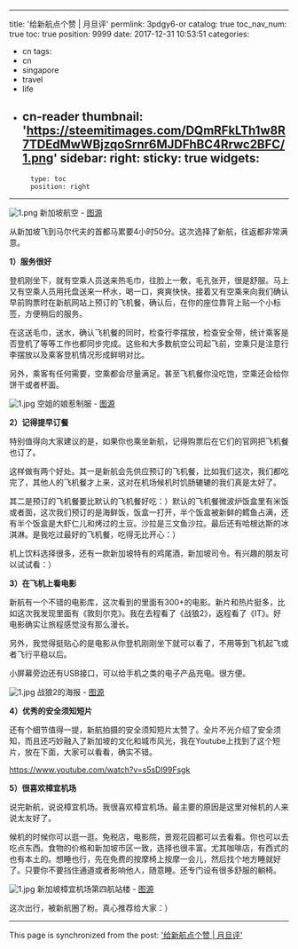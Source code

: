 
---
title: '给新航点个赞 | 月旦评'
permlink: 3pdgy6-or
catalog: true
toc_nav_num: true
toc: true
position: 9999
date: 2017-12-31 10:53:51
categories:
- cn
tags:
- cn
- singapore
- travel
- life
- cn-reader
thumbnail: 'https://steemitimages.com/DQmRFkLTh1w8R7TDEdMwWBjzqoSrnr6MJDFhBC4Rrwc2BFC/1.png'
sidebar:
    right:
        sticky: true
widgets:
    -
        type: toc
        position: right
---


![1.png](https://steemitimages.com/DQmRFkLTh1w8R7TDEdMwWBjzqoSrnr6MJDFhBC4Rrwc2BFC/1.png)
新加坡航空 - [图源](https://flyday.hk/wp-content/uploads/2017/01/SINAIR-01.png)

从新加坡飞到马尔代夫的首都马累要4小时50分。这次选择了新航，往返都非常满意。

**1）服务很好**

登机刚坐下，就有空乘人员送来热毛巾，往脸上一敷，毛孔张开，很是舒服。马上又有空乘人员用托盘送来一杯水，喝一口，爽爽快快。接着又有空乘来向我们确认早前购票时在新航网站上预订的飞机餐，确认后，在你的座位靠背上贴一个小标签，方便稍后的服务。

在这送毛巾，送水，确认飞机餐的同时，检查行李摆放，检查安全带，统计乘客是否登机了等等工作也都同步完成。这些和大多数航空公司起飞前，空乘只是注意行李摆放以及乘客登机情况形成鲜明对比。

另外，乘客有任何需要，空乘都会尽量满足。甚至飞机餐你没吃饱，空乘还会给你饼干或者杯面。

![1.jpg](https://steemitimages.com/DQmXuNMVaRik9LFTeeXi4NMWjnp6ykUcqwpi9HTW1LgtSHp/1.jpg)
空姐的娘惹制服 - [图源](http://sphm-cleo-site-production.s3-ap-southeast-1.amazonaws.com/2016/08/sq-girl.jpg)

**2）记得提早订餐**

特别值得向大家建议的是，如果你也乘坐新航，记得购票后在它们的官网把飞机餐也订了。

这样做有两个好处。其一是新航会先供应预订的飞机餐，比如我们这次，我们都吃完了，其他人的飞机餐才上来，这对在机场候机时饥肠辘辘的我们真是太好了。

其二是预订的飞机餐要比默认的飞机餐好吃：）默认的飞机餐微波炉饭盒里有米饭或者面，这次我们预订的是海鲜饭，饭盒一打开，半个饭盒被新鲜的鳕鱼占满，还有半个饭盒是大虾仁儿和烤过的土豆。沙拉是三文鱼沙拉。最后还有哈根达斯的冰淇淋。是我吃过最好的飞机餐，吃得无比开心：）

机上饮料选择很多，还有一款新加坡特有的鸡尾酒，新加坡司令。有兴趣的朋友可以试试看：）

**3）在飞机上看电影**

新航有一个不错的电影库，这次看到的里面有300+的电影。新片和热片挺多，比如这次我发现里面有《敦刻尔克》。我在去程看了《战狼2》，返程看了《IT》。好电影确实让旅程感觉没有那么漫长。

另外，我觉得挺贴心的是电影从你登机刚刚坐下就可以看了，不用等到飞机起飞或者飞行平稳以后。

小屏幕旁边还有USB接口，可以给手机之类的电子产品充电。很方便。

![1.jpg](https://steemitimages.com/DQmeXqyDYdP1ycPWC7TRbXcrcWZJ6eGqZCcfsJf6HpshFqY/1.jpg)
战狼2的海报 - [图源](http://img.mp.itc.cn/upload/20170707/8235bbc26747439d889a58319e290194_th.jpg)

**4）优秀的安全须知短片**

还有个细节值得一提，新航拍摄的安全须知短片太赞了。全片不光介绍了安全须知，而且还巧妙融入了新加坡的文化和城市风光，我在Youtube上找到了这个短片，放在下面，大家可以看看，确实不错。

https://www.youtube.com/watch?v=s5sDl99Fsgk

**5）很喜欢樟宜机场**

说完新航，说说樟宜机场。我很喜欢樟宜机场。最主要的原因是这里对候机的人来说太友好了。

候机的时候你可以逛一逛。免税店，电影院，景观花园都可以去看看。你也可以去吃点东西。食物的价格和新加坡市区一致，选择也很丰富。尤其咖啡店，有西式的也有本土的。想睡也行，先在免费的按摩椅上按摩一会儿，然后找个地方睡就好了。只要你不要挡住通道或者影响他人，随意睡。还专门设有很多舒服的躺椅。


![1.jpg](https://steemitimages.com/DQmf4HGzdtu5EwkKTRgsbt29NdLiy3L5EykYFPknyLeduJ6/1.jpg)
新加坡樟宜机场第四航站楼 - [图源](https://upload.wikimedia.org/wikipedia/commons/thumb/b/bd/Artist%27s_impression_of_the_Departure_Boarding_Pier_in_Terminal_4_at_Singapore_Changi_Airport.jpg/1280px-Artist%27s_impression_of_the_Departure_Boarding_Pier_in_Terminal_4_at_Singapore_Changi_Airport.jpg)

这次出行，被新航圈了粉。真心推荐给大家：）

- - -

This page is synchronized from the post: ['给新航点个赞 | 月旦评'](https://steemit.com/@weisheng167388/3pdgy6-or)
